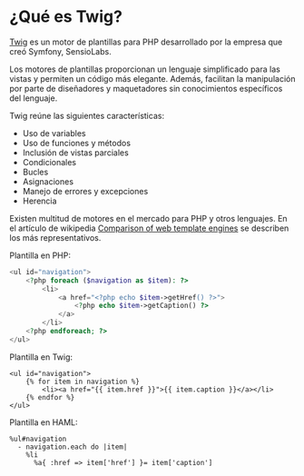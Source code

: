 # ¿Qué es Twig?

[Twig](http://twig.sensiolabs.org/) es un motor de plantillas para PHP desarrollado por la empresa que creó Symfony, SensioLabs.

Los motores de plantillas proporcionan un lenguaje simplificado para las vistas y permiten un código más elegante. Además, facilitan la manipulación por parte de diseñadores y maquetadores sin conocimientos específicos del lenguaje.

Twig reúne las siguientes características:

- Uso de variables
- Uso de funciones y métodos
- Inclusión de vistas parciales
- Condicionales
- Bucles
- Asignaciones
- Manejo de errores y excepciones
- Herencia


Existen multitud de motores en el mercado para PHP y otros lenguajes. En el artículo de wikipedia [Comparison of web template engines](http://en.wikipedia.org/wiki/Comparison_of_web_template_engines) se describen los más representativos.

Plantilla en PHP:
```php
<ul id="navigation">
    <?php foreach ($navigation as $item): ?>
        <li>
            <a href="<?php echo $item->getHref() ?>">
                <?php echo $item->getCaption() ?>
            </a>
        </li>
    <?php endforeach; ?>
</ul>
```

Plantilla en Twig:
```twig
<ul id="navigation">
    {% for item in navigation %}
        <li><a href="{{ item.href }}">{{ item.caption }}</a></li>
    {% endfor %}
</ul>
```

Plantilla en HAML:
```haml
%ul#navigation
  - navigation.each do |item|
    %li
      %a{ :href => item['href'] }= item['caption']
```
